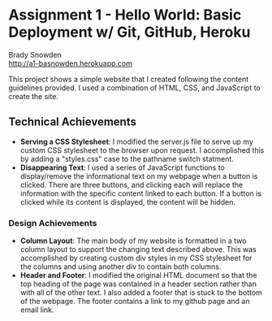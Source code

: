 Assignment 1 - Hello World: Basic Deployment w/ Git, GitHub, Heroku  
===

Brady Snowden  
http://a1-basnowden.herokuapp.com

This project shows a simple website that I created following the content guidelines provided. I used a combination of HTML, CSS, and JavaScript to create the site.

## Technical Achievements
- **Serving a CSS Stylesheet**: I modified the server.js file to serve up my custom CSS stylesheet to the browser upon request. I accomplished this by adding a "styles.css" case to the pathname switch statment.
- **Disappearing Text**: I used a series of JavaScript functions to display/remove the informational text on my webpage when a button is clicked. There are three buttons, and clicking each will replace the information with the specific content linked to each button. If a button is clicked while its content is displayed, the content will be hidden.

### Design Achievements
- **Column Layout**: The main body of my website is formatted in a two column layout to support the changing text described above. This was accomplished by creating custom div styles in my CSS stylesheet for the columns and using another div to contain both columns.
- **Header and Footer**: I modified the original HTML document so that the top heading of the page was contained in a header section rather than with all of the other text. I also added a footer that is stuck to the bottom of the webpage. The footer contains a link to my github page and an email link.
